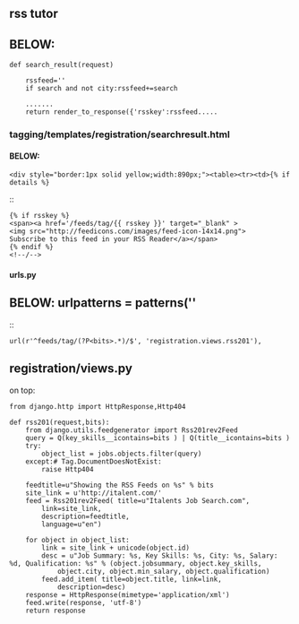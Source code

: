## rss tutor

BELOW: 	
------

    def search_result(request)

        rssfeed=''
        if search and not city:rssfeed+=search
        
        .......
        return render_to_response({'rsskey':rssfeed.....
        
        

### tagging/templates/registration/searchresult.html 

#### BELOW: 

`<div style="border:1px solid yellow;width:890px;"><table><tr><td>{% if details %}`

::
    
    {% if rsskey %}
    <span><a href='/feeds/tag/{{ rsskey }}' target="_blank" >
    <img src="http://feedicons.com/images/feed-icon-14x14.png">
    Subscribe to this feed in your RSS Reader</a></span>
    {% endif %}
	<!--/-->
	

#### urls.py

BELOW: urlpatterns = patterns(''
--------------------------------

::

    url(r'^feeds/tag/(?P<bits>.*)/$', 'registration.views.rss201'),
	


registration/views.py
---------------------

on top:
	
	from django.http import HttpResponse,Http404

	def rss201(request,bits):
	    from django.utils.feedgenerator import Rss201rev2Feed
	    query = Q(key_skills__icontains=bits ) | Q(title__icontains=bits )
	    try:
	        object_list = jobs.objects.filter(query)
	    except:# Tag.DocumentDoesNotExist:
	        raise Http404
	
	    feedtitle=u"Showing the RSS Feeds on %s" % bits
	    site_link = u'http://italent.com/'
	    feed = Rss201rev2Feed( title=u"Italents Job Search.com",
	        link=site_link,
	        description=feedtitle,
	        language=u"en")
	
	    for object in object_list:        
	        link = site_link + unicode(object.id)
	        desc = u"Job Summary: %s, Key Skills: %s, City: %s, Salary: %d, Qualification: %s" % (object.jobsummary, object.key_skills, 
	            object.city, object.min_salary, object.qualification)
	        feed.add_item( title=object.title, link=link,
	            description=desc)
	    response = HttpResponse(mimetype='application/xml')
	    feed.write(response, 'utf-8')
	    return response
	

